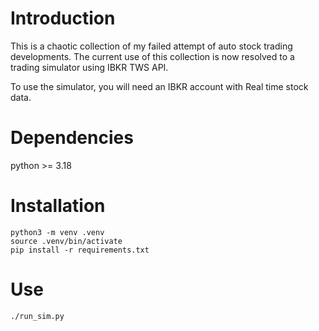 # Introduction
This is a chaotic collection of my failed attempt of auto stock trading developments. The current use of this collection is now resolved to a trading simulator using IBKR TWS API.

To use the simulator, you will need an IBKR account with Real time stock data.

# Dependencies
python >= 3.18

# Installation
```
python3 -m venv .venv
source .venv/bin/activate
pip install -r requirements.txt
```

# Use
```
./run_sim.py
```

